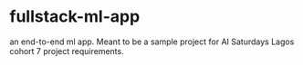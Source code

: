 # fullstack-ml-app
an end-to-end ml app. Meant to be a sample project for AI Saturdays Lagos cohort 7 project requirements. 
